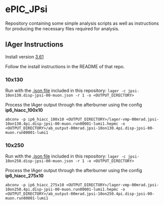 # ePIC_JPsi
Repository containing some simple analysis scripts as well as instructions for producing the necessary files required for analysis.

## lAger Instructions
Install version [3.61](https://eicweb.phy.anl.gov/monte_carlo/lager/-/tree/3.6.1?ref_type=tags)

Follow the install instructions in the README of that repo.

### 10x130
Run with the [.json file](https://github.com/smithalex0024/ePIC_JPsi/blob/main/lAger/10x130ep_00mrad/jpsi-10on130.disp-jpsi-00-muon.json) included in this repository:
`lager -c jpsi-10on130.disp-jpsi-00-muon.json -r 1 -o <OUTPUT_DIRECTORY>`

Process the lAger output through the afterburner using the config **ip6_hiacc_100x10**

```
abconv -p ip6_hiacc_100x10 <OUTPUT_DIRECTORY>/lager-vmp-00mrad.jpsi-10on130.4pi.disp-jpsi-00-muon.run00001-lumi1.hepmc -o <OUTPUT_DIRECTORY>/ab_output-00mrad.jpsi-10on130.4pi.disp-jpsi-00-muon.run00001-lumi1
```

### 10x250
Run with the [.json file](https://github.com/smithalex0024/ePIC_JPsi/blob/main/lAger/10x250ep_00mrad/jpsi-10on250.disp-jpsi-00-muon.json) included in this repository:
`lager -c jpsi-10on250.disp-jpsi-00-muon.json -r 1 -o <OUTPUT_DIRECTORY>`

Process the lAger output through the afterburner using the config **ip6_hiacc_275x10**

```
abconv -p ip6_hiacc_275x10 <OUTPUT_DIRECTORY>/lager-vmp-00mrad.jpsi-10on250.4pi.disp-jpsi-00-muon.run00001-lumi1.hepmc -o <OUTPUT_DIRECTORY>/ab_output-00mrad.jpsi-10on250.4pi.disp-jpsi-00-muon.run00001-lumi1
```
